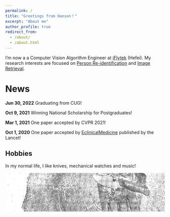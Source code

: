 ```yaml
---
permalink: /
title: "Greetings from Hanson！"
excerpt: "About me"
author_profile: true
redirect_from: 
  - /about/
  - /about.html
---
```



I’m now a a Computer Vision Algorithm Engineer at [iFlytek](https://www.iflytek.com/index.html) (Hefei). My research interests are focused on [Person Re-identification](https://paperswithcode.com/task/person-re-identification) and [Image Retrieval](https://paperswithcode.com/task/image-retrieval).

News
======
**Jun 30, 2022** Graduating from CUG!

**Oct 9, 2021** Winning National Scholarship for Postgraduates!
 
**Mar 1, 2021** One paper accepted by CVPR 2021!

**Oct 1, 2020** One paper accepted by [EclinicalMedicine](https://www.thelancet.com/journals/eclinm/home) published by the Lancet!


Hobbies
------
In my normal life, I like knives, mechanical watches and music!

![Image text](https://raw.githubusercontent.com/hansonchen1996/hansonchen1996.github.io/master/images/Hunting_Knives.jpg)
